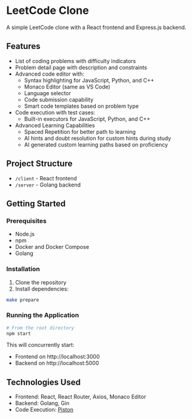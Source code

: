 # LeetCode Clone

A simple LeetCode clone with a React frontend and Express.js backend.

## Features

- List of coding problems with difficulty indicators
- Problem detail page with description and constraints
- Advanced code editor with:
  - Syntax highlighting for JavaScript, Python, and C++
  - Monaco Editor (same as VS Code)
  - Language selector
  - Code submission capability
  - Smart code templates based on problem type
- Code execution with test cases:
  - Built-in executors for JavaScript, Python, and C++ 
- Advanced Learning Capabilities
  - Spaced Repetition for better path to learning
  - AI hints and doubt resolution for custom hints during study
  - AI generated custom learning paths based on proficiency

## Project Structure

- `/client` - React frontend
- `/server` - Golang backend

## Getting Started

### Prerequisites

- Node.js
- npm
- Docker and Docker Compose
- Golang

### Installation

1. Clone the repository
2. Install dependencies:

```bash
make prepare
```

### Running the Application

```bash
# From the root directory
npm start
```

This will concurrently start:
- Frontend on http://localhost:3000
- Backend on http://localhost:5000

## Technologies Used

- Frontend: React, React Router, Axios, Monaco Editor
- Backend: Golang, Gin
- Code Execution: [Piston](https://github.com/engineer-man/piston)